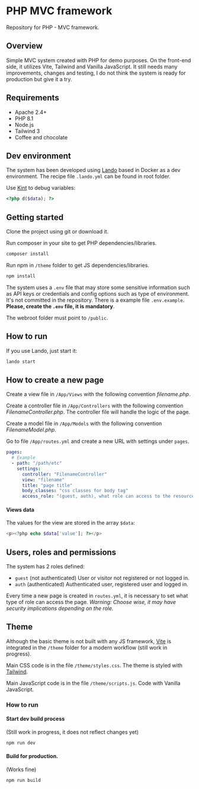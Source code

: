 # PHP MVC framework

Repository for PHP - MVC framework.

## Overview

Simple MVC system created with PHP for demo purposes.
On the front-end side, it utilizes Vite, Tailwind and Vanilla JavaScript.
It still needs many improvements, changes and testing, I do not think the system is ready for production but give it a try.

## Requirements

- Apache 2.4+
- PHP 8.1
- Node.js
- Tailwind 3
- Coffee and chocolate

## Dev environment

The system has been developed using [Lando](https://lando.dev) based in Docker as a dev environment. The recipe file `.lando.yml` can be found in root folder.

Use [Kint](https://kint-php.github.io/kint/) to debug variables:

```php
<?php d($data); ?>
```

## Getting started

Clone the project using git or download it.

Run composer in your site to get PHP dependencies/libraries.

```bash
composer install
```

Run npm in `/theme` folder to get JS dependencies/libraries.

```bash
npm install
```

The system uses a `.env` file that may store some sensitive information such as API keys or credentials and config options such as type of environment. It's not committed in the repository. There is a example file `.env.example`. **Please, create the `.env` file, it is mandatory**.

The webroot folder must point to `/public`.

## How to run

If you use Lando, just start it:

```bash
lando start
```

## How to create a new page

Create a view file in `/App/Views` with the following convention _filename.php_.

Create a controller file in `/App/Controllers` with the following convention _FilenameController.php_. The controller file will handle the logic of the page.

Create a model file in `/App/Models` with the following convention _FilenameModel.php_.

Go to file `/App/routes.yml` and create a new URL with settings under `pages`.

```yaml
pages:
  # Example
  - path: "/path/etc"
    settings:
      controller: "FilenameController"
      view: "filename"
      title: "page title"
      body_classes: "css classes for body tag"
      access_role: "(guest, auth), what role can access to the resource"
```

#### Views data

The values for the view are stored in the array `$data`:

```php
<p><?php echo $data['value']; ?></p>
```

## Users, roles and permissions

The system has 2 roles defined:

- `guest` (not authenticated) User or visitor not registered or not logged in.
- `auth` (authenticated) Authenticated user, registered user and logged in.

Every time a new page is created in `routes.yml`, it is necessary to set what type of role can access the page. _Warning: Choose wise, it may have security implications depending on the role._

## Theme

Although the basic theme is not built with any JS framework, [Vite](https://vitejs.dev/) is integrated in the `/theme` folder for a modern workflow (still work in progress).

Main CSS code is in the file `/theme/styles.css`. The theme is styled with [Tailwind](https://tailwindcss.com).

Main JavaScript code is in the file `/theme/scripts.js`. Code with Vanilla JavaScript.

### How to run

#### Start dev build process

(Still work in progress, it does not reflect changes yet)

```bash
npm run dev
```

#### Build for production.
(Works fine)

```bash
npm run build
```
